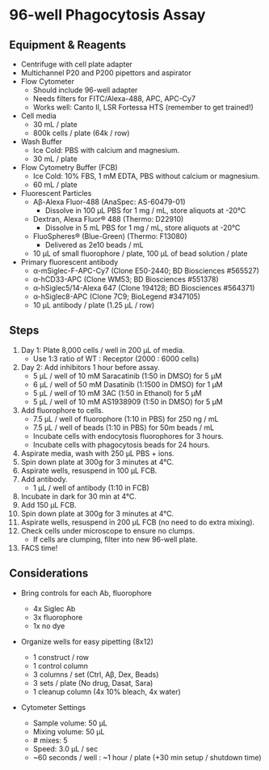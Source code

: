 # 96-well Phagocytosis Assay

## Equipment & Reagents

* Centrifuge with cell plate adapter
* Multichannel P20 and P200 pipettors and aspirator
* Flow Cytometer
    * Should include 96-well adapter
    * Needs filters for FITC/Alexa-488, APC, APC-Cy7
    * Works well: Canto II, LSR Fortessa HTS (remember to get trained!)
* Cell media
    * 30 mL / plate
    * 800k cells / plate (64k / row)
* Wash Buffer
    * Ice Cold: PBS with calcium and magnesium.
    * 30 mL / plate
* Flow Cytometry Buffer (FCB)
    * Ice Cold: 10% FBS, 1 mM EDTA, PBS without calcium or magnesium.
    * 60 mL / plate
* Fluorescent Particles
    * Aβ-Alexa Fluor-488 (AnaSpec: AS-60479-01)
        * Dissolve in 100 μL PBS for 1 mg / mL, store aliquots at -20°C
    * Dextran, Alexa Fluor® 488 (Thermo: D22910)
        * Dissolve in 5 mL PBS for 1 mg / mL, store aliquots at -20°C
    * FluoSpheres® (Blue-Green) (Thermo: F13080)
        * Delivered as 2e10 beads / mL
    * 10 μL of small fluorophore / plate, 100 μL of bead solution / plate
* Primary fluorescent antibody
    * α-mSiglec-F-APC-Cy7 (Clone E50-2440; BD Biosciences \#565527)
    * α-hCD33-APC (Clone WM53; BD Biosciences \#551378)
    * α-hSiglec5/14-Alexa 647 (Clone 194128; BD Biosciences \#564371)
    * α-hSiglec8-APC (Clone 7C9; BioLegend \#347105)
    * 10 μL antibody / plate (1.25 μL / row)

## Steps

1. Day 1: Plate 8,000 cells / well in 200 μL of media.
    * Use 1:3 ratio of WT : Receptor (2000 : 6000 cells)
2. Day 2: Add inhibitors 1 hour before assay.
    * 5 μL / well of 10 mM Saracatinib (1:50 in DMSO) for 5 μM
    * 6 μL / well of 50 mM Dasatinib (1:1500 in DMSO) for 1 μM
    * 5 μL / well of 10 mM 3AC (1:50 in Ethanol) for 5 μM
    * 5 μL / well of 10 mM AS1938909 (1:50 in DMSO) for 5 μM
3. Add fluorophore to cells.
    * 7.5 μL / well of fluorophore (1:10 in PBS) for 250 ng / mL
    * 7.5 μL / well of beads (1:10 in PBS) for 50m beads / mL
    * Incubate cells with endocytosis fluorophores for 3 hours.
    * Incubate cells with phagocytosis beads for 24 hours.
5. Aspirate media, wash with 250 μL PBS + ions.
6. Spin down plate at 300g for 3 minutes at 4°C.
7. Aspirate wells, resuspend in 100 μL FCB.
8. Add antibody.
    * 1 μL / well of antibody (1:10 in FCB)
9. Incubate in dark for 30 min at 4°C.
10. Add 150 μL FCB.
10. Spin down plate at 300g for 3 minutes at 4°C.
11. Aspirate wells, resuspend in 200 μL FCB (no need to do extra mixing).
12. Check cells under microscope to ensure no clumps.
    * If cells are clumping, filter into new 96-well plate.
13. FACS time!

## Considerations

* Bring controls for each Ab, fluorophore
    * 4x Siglec Ab
    * 3x fluorophore
    * 1x no dye

* Organize wells for easy pipetting (8x12)
    * 1 construct / row
    * 1 control column
    * 3 columns / set (Ctrl, Aβ, Dex, Beads)
    * 3 sets / plate (No drug, Dasat, Sara)
    * 1 cleanup column (4x 10% bleach, 4x water)

* Cytometer Settings
    * Sample volume: 50 μL
    * Mixing volume: 50 μL
    * \# mixes: 5
    * Speed: 3.0 μL / sec
    * ~60 seconds / well : ~1 hour / plate (+30 min setup / shutdown time)
